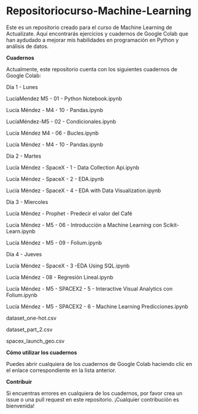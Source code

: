 # Repositoriocurso-Machine-Learning

Este es un repositorio creado para el curso de Machine Learning de Actualízate. Aquí encontrarás ejercicios y cuadernos de Google Colab que han aydudado a mejorar mis habilidades en programación en Python y análisis de datos.

**Cuadernos**

Actualmente, este repositorio cuenta con los siguientes cuadernos de Google Colab:

Día 1 - Lunes

 LuciaMendez M5 - 01 - Python Notebook.ipynb
 
 Lucía Méndez - M4 - 10 - Pandas.ipynb
 
 LucíaMéndez-M5 - 02 - Condicionales.ipynb
 
 Lucía Méndez M4 - 06 - Bucles.ipynb
 
 
 Lucía Méndez - M4 - 10 - Pandas.ipynb
 
Día 2 - Martes

 Lucía Méndez - SpaceX - 1 - Data Collection Api.ipynb

 Lucía Méndez - SpaceX - 2 - EDA.ipynb

 Lucía Méndez - SpaceX - 4 - EDA with Data Visualization.ipynb

Día 3 - Miercoles

 Lucía Méndez - Prophet - Predecir el valor del Café

 Lucía Méndez - M5 - 06 - Introducción a Machine Learning con Scikit-Learn.ipynb

 Lucía Méndez - M5 - 09 - Folium.ipynb
 
Día 4 - Jueves
 
 Lucía Méndez - SpaceX - 3 -EDA Using SQL.ipynb

Lucía Méndez - 08 - Regresión Lineal.ipynb

Lucía Méndez - M5 - SPACEX2 - 5 - Interactive Visual Analytics con Folium.ipynb

Lucía Méndez - M5 - SPACEX2 - 6 - Machine Learning Predicciones.ipynb

dataset_one-hot.csv

dataset_part_2.csv

spacex_launch_geo.csv

 

**Cómo utilizar los cuadernos**

Puedes abrir cualquiera de los cuadernos de Google Colab haciendo clic en el enlace correspondiente en la lista anterior.

**Contribuir**

Si encuentras errores en cualquiera de los cuadernos, por favor crea un issue o una pull request en este repositorio. ¡Cualquier contribución es bienvenida!
